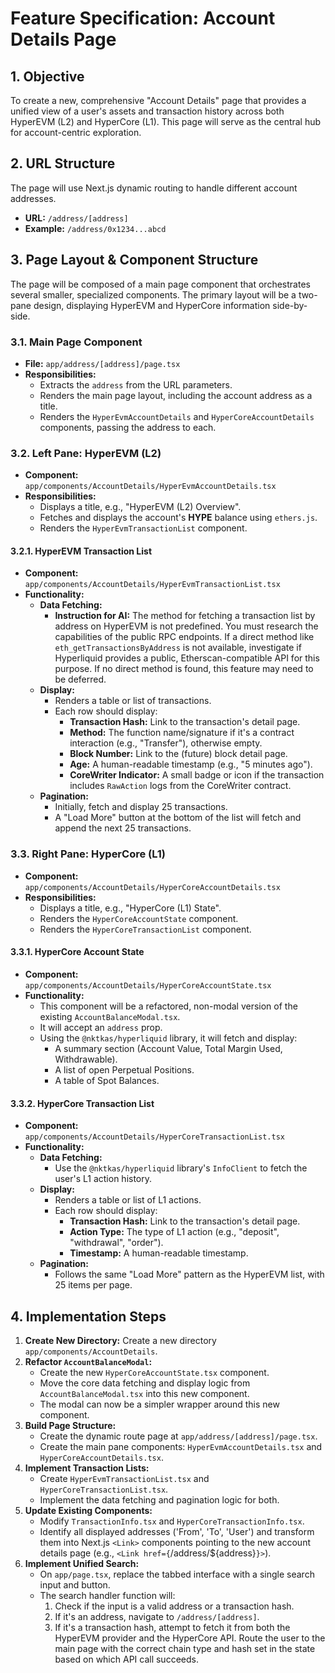 # Feature Specification: Account Details Page

## 1. Objective

To create a new, comprehensive "Account Details" page that provides a unified view of a user's assets and transaction history across both HyperEVM (L2) and HyperCore (L1). This page will serve as the central hub for account-centric exploration.

## 2. URL Structure

The page will use Next.js dynamic routing to handle different account addresses.

- **URL:** `/address/[address]`
- **Example:** `/address/0x1234...abcd`

## 3. Page Layout & Component Structure

The page will be composed of a main page component that orchestrates several smaller, specialized components. The primary layout will be a two-pane design, displaying HyperEVM and HyperCore information side-by-side.

### 3.1. Main Page Component

- **File:** `app/address/[address]/page.tsx`
- **Responsibilities:**
  - Extracts the `address` from the URL parameters.
  - Renders the main page layout, including the account address as a title.
  - Renders the `HyperEvmAccountDetails` and `HyperCoreAccountDetails` components, passing the address to each.

### 3.2. Left Pane: HyperEVM (L2)

- **Component:** `app/components/AccountDetails/HyperEvmAccountDetails.tsx`
- **Responsibilities:**
  - Displays a title, e.g., "HyperEVM (L2) Overview".
  - Fetches and displays the account's **HYPE** balance using `ethers.js`.
  - Renders the `HyperEvmTransactionList` component.

#### 3.2.1. HyperEVM Transaction List

- **Component:** `app/components/AccountDetails/HyperEvmTransactionList.tsx`
- **Functionality:**
  - **Data Fetching:**
    - **Instruction for AI:** The method for fetching a transaction list by address on HyperEVM is not predefined. You must research the capabilities of the public RPC endpoints. If a direct method like `eth_getTransactionsByAddress` is not available, investigate if Hyperliquid provides a public, Etherscan-compatible API for this purpose. If no direct method is found, this feature may need to be deferred.
  - **Display:**
    - Renders a table or list of transactions.
    - Each row should display:
      - **Transaction Hash:** Link to the transaction's detail page.
      - **Method:** The function name/signature if it's a contract interaction (e.g., "Transfer"), otherwise empty.
      - **Block Number:** Link to the (future) block detail page.
      - **Age:** A human-readable timestamp (e.g., "5 minutes ago").
      - **CoreWriter Indicator:** A small badge or icon if the transaction includes `RawAction` logs from the CoreWriter contract.
  - **Pagination:**
    - Initially, fetch and display 25 transactions.
    - A "Load More" button at the bottom of the list will fetch and append the next 25 transactions.

### 3.3. Right Pane: HyperCore (L1)

- **Component:** `app/components/AccountDetails/HyperCoreAccountDetails.tsx`
- **Responsibilities:**
  - Displays a title, e.g., "HyperCore (L1) State".
  - Renders the `HyperCoreAccountState` component.
  - Renders the `HyperCoreTransactionList` component.

#### 3.3.1. HyperCore Account State

- **Component:** `app/components/AccountDetails/HyperCoreAccountState.tsx`
- **Functionality:**
  - This component will be a refactored, non-modal version of the existing `AccountBalanceModal.tsx`.
  - It will accept an `address` prop.
  - Using the `@nktkas/hyperliquid` library, it will fetch and display:
    - A summary section (Account Value, Total Margin Used, Withdrawable).
    - A list of open Perpetual Positions.
    - A table of Spot Balances.

#### 3.3.2. HyperCore Transaction List

- **Component:** `app/components/AccountDetails/HyperCoreTransactionList.tsx`
- **Functionality:**
  - **Data Fetching:**
    - Use the `@nktkas/hyperliquid` library's `InfoClient` to fetch the user's L1 action history.
  - **Display:**
    - Renders a table or list of L1 actions.
    - Each row should display:
      - **Transaction Hash:** Link to the transaction's detail page.
      - **Action Type:** The type of L1 action (e.g., "deposit", "withdrawal", "order").
      - **Timestamp:** A human-readable timestamp.
  - **Pagination:**
    - Follows the same "Load More" pattern as the HyperEVM list, with 25 items per page.

## 4. Implementation Steps

1.  **Create New Directory:** Create a new directory `app/components/AccountDetails`.
2.  **Refactor `AccountBalanceModal`:**
    - Create the new `HyperCoreAccountState.tsx` component.
    - Move the core data fetching and display logic from `AccountBalanceModal.tsx` into this new component.
    - The modal can now be a simpler wrapper around this new component.
3.  **Build Page Structure:**
    - Create the dynamic route page at `app/address/[address]/page.tsx`.
    - Create the main pane components: `HyperEvmAccountDetails.tsx` and `HyperCoreAccountDetails.tsx`.
4.  **Implement Transaction Lists:**
    - Create `HyperEvmTransactionList.tsx` and `HyperCoreTransactionList.tsx`.
    - Implement the data fetching and pagination logic for both.
5.  **Update Existing Components:**
    - Modify `TransactionInfo.tsx` and `HyperCoreTransactionInfo.tsx`.
    - Identify all displayed addresses ('From', 'To', 'User') and transform them into Next.js `<Link>` components pointing to the new account details page (e.g., `<Link href={`/address/${address}`}>`).
6.  **Implement Unified Search:**
    - On `app/page.tsx`, replace the tabbed interface with a single search input and button.
    - The search handler function will:
      1.  Check if the input is a valid address or a transaction hash.
      2.  If it's an address, navigate to `/address/[address]`.
      3.  If it's a transaction hash, attempt to fetch it from both the HyperEVM provider and the HyperCore API. Route the user to the main page with the correct chain type and hash set in the state based on which API call succeeds.
